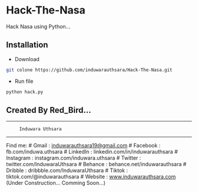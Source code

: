 # Hack-The-Nasa
Hack Nasa using Python...

## Installation
- Download
```bash
git colone https://github.com/induwarauthsara/Hack-The-Nasa.git
```
- Run file
```bash
python hack.py

```


## Created By Red_Bird... 
-------------------------------------
         Induwara Uthsara
-------------------------------------
 Find me:
    # Gmail      : induwarauthsara19@gmail.com
    # Facebook   : fb.com/induwa.uthsara
    # LinkedIn   : linkedin.com/in/induwarauthsara
    # Instagram  : instagram.com/induwara.uthsara
    # Twitter    : twitter.com/InduwaraUthsara
    # Behance    : behance.net/induwarauthsara
    # Dribble    : dribbble.com/InduwaraUthsara
    # Tiktok     : tiktok.com/@induwarauthsara
    # Website    : www.induwarauthsara.com (Under Construction... Comming Soon...)
